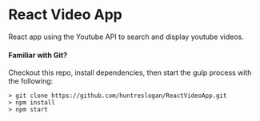 # React Video App 

React app using the Youtube API to search and display youtube videos. 


#### Familiar with Git?
Checkout this repo, install dependencies, then start the gulp process with the following:

```
> git clone https://github.com/huntreslogan/ReactVideoApp.git
> npm install
> npm start
```

